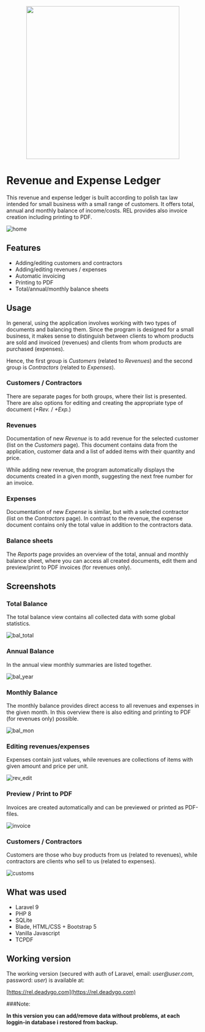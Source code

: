 <p align="center"><a href="https://laravel.com" target="_blank"><img src="https://raw.githubusercontent.com/laravel/art/master/logo-lockup/5%20SVG/2%20CMYK/1%20Full%20Color/laravel-logolockup-cmyk-red.svg" width="400"></a></p>



# Revenue and Expense Ledger

This revenue and expense ledger is built according to polish tax law intended for small business with a small range of customers. It offers total, annual and monthly balance of income/costs. REL provides also invoice creation including printing to PDF.

![home](resources/assets/images/home.gif)

## Features

- Adding/editing customers and contractors
- Adding/editing revenues / expenses
- Automatic invoicing
- Printing to PDF
- Total/annual/monthly balance sheets

## Usage
In general, using the application involves working with two types of documents and balancing them. Since the program is designed for a small business, it makes sense to distinguish between clients to whom products are sold and invoiced (revenues) and clients from whom products are purchased (expenses).

Hence, the first group is _Customers_ (related to _Revenues_) and the second group is _Contractors_ (related to _Expenses_).

### Customers / Contractors
There are separate pages for both groups, where their list is presented. There are also options for editing and creating the appropriate type of document (_+Rev._ / _+Exp._)

### Revenues
Documentation of new _Revenue_ is to add revenue for the selected customer (list on the _Customers_ page). This document contains data from the application, customer data and a list of added items with their quantity and price.

While adding new revenue, the program automatically displays the documents created in a given month, suggesting the next free number for an invoice.

### Expenses
Documentation of new _Expense_ is similar, but with a selected contractor (list on the _Contractors_ page). In contrast to the revenue, the expense document contains only the total value in addition to the contractors data.

### Balance sheets
The _Reports_ page provides an overview of the total, annual and monthly balance sheet, where you can access all created documents, edit them and preview/print to PDF invoices (for revenues only).

## Screenshots

### Total Balance
The total balance view contains all collected data with some global statistics.

![bal_total](resources/assets/images/bal_total.gif)

### Annual Balance
In the annual view monthly summaries are listed together.

![bal_year](resources/assets/images/bal_year.gif)

### Monthly Balance
The monthly balance provides direct access to all revenues and expenses in the given month. In this overview there is also editing and printing to PDF (for revenues only) possible.

![bal_mon](resources/assets/images/bal_mon.gif)

### Editing revenues/expenses
Expenses contain just values, while revenues are collections of items with given amount and price per unit.

![rev_edit](resources/assets/images/rev_edit.gif)

### Preview / Print to PDF
Invoices are created automatically and can be previewed or printed as PDF-files.

![invoice](resources/assets/images/invoice.gif)

### Customers / Contractors
Customers are those who buy products from us (related to revenues), while contractors are clients who sell to us (related to expenses).

![customs](resources/assets/images/customs.gif)

## What was used

- Laravel 9
- PHP 8
- SQLite
- Blade, HTML/CSS + Bootstrap 5
- Vanilla Javascript
- TCPDF

## Working version

The working version (secured with auth of Laravel, email: _user@user.com_, password: _user_) is available at:

[https://rel.deadygo.com](https://rel.deadygo.com)

###Note:

**In this version you can add/remove data without problems, at each loggin-in database i restored from backup.**

